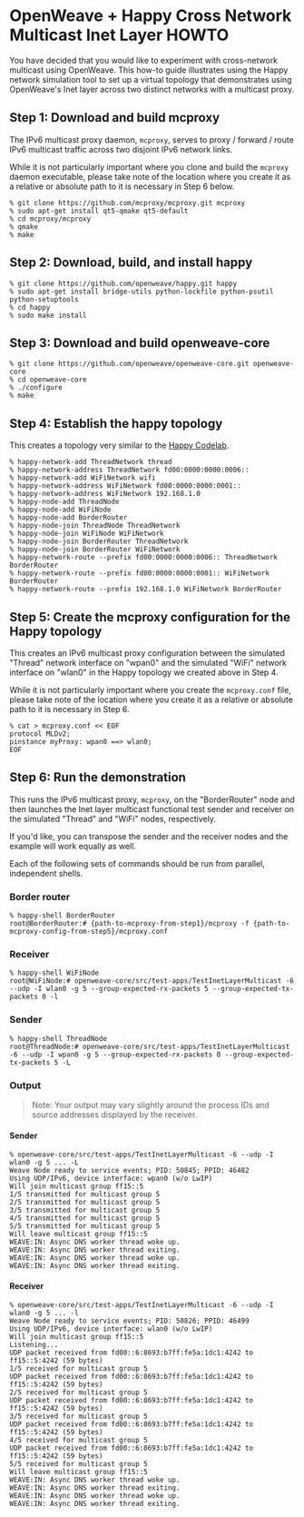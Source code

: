 # OpenWeave + Happy Cross Network Multicast Inet Layer HOWTO

You have decided that you would like to experiment with cross-network multicast using OpenWeave. This how-to guide illustrates using the Happy network simulation tool to set up a virtual topology that demonstrates using OpenWeave's Inet layer across two distinct networks with a multicast proxy.

## Step 1: Download and build mcproxy

The IPv6 multicast proxy daemon, `mcproxy`, serves to proxy / forward / route IPv6 multicast traffic across two disjoint IPv6 network links.

While it is not particularly important where you clone and build the `mcproxy` daemon executable, please take note of the location where you create it as a relative or absolute path to it is necessary in Step 6 below.

```
% git clone https://github.com/mcproxy/mcproxy.git mcproxy
% sudo apt-get install qt5-qmake qt5-default
% cd mcproxy/mcproxy
% qmake
% make
```

## Step 2: Download, build, and install happy

```
% git clone https://github.com/openweave/happy.git happy
% sudo apt-get install bridge-utils python-lockfile python-psutil python-setuptools
% cd happy
% sudo make install
```

## Step 3: Download and build openweave-core

```
% git clone https://github.com/openweave/openweave-core.git openweave-core
% cd openweave-core
% ./configure
% make
```

## Step 4: Establish the happy topology

This creates a topology very similar to the [Happy Codelab](https://codelabs.developers.google.com/codelabs/happy-weave-getting-started/#0).

```
% happy-network-add ThreadNetwork thread
% happy-network-address ThreadNetwork fd00:0000:0000:0006::
% happy-network-add WiFiNetwork wifi
% happy-network-address WiFiNetwork fd00:0000:0000:0001::
% happy-network-address WiFiNetwork 192.168.1.0
% happy-node-add ThreadNode
% happy-node-add WiFiNode
% happy-node-add BorderRouter
% happy-node-join ThreadNode ThreadNetwork
% happy-node-join WiFiNode WiFiNetwork
% happy-node-join BorderRouter ThreadNetwork
% happy-node-join BorderRouter WiFiNetwork
% happy-network-route --prefix fd00:0000:0000:0006:: ThreadNetwork BorderRouter
% happy-network-route --prefix fd00:0000:0000:0001:: WiFiNetwork BorderRouter
% happy-network-route --prefix 192.168.1.0 WiFiNetwork BorderRouter
```

## Step 5: Create the mcproxy configuration for the Happy topology

This creates an IPv6 multicast proxy configuration between the simulated "Thread" network interface on "wpan0" and the simulated "WiFi" network interface on "wlan0" in the Happy topology we created above in Step 4.

While it is not particularly important where you create the `mcproxy.conf` file, please take note of the location where you create it as a relative or absolute path to it is necessary in Step 6.

```
% cat > mcproxy.conf << EOF
protocol MLDv2;
pinstance myProxy: wpan0 ==> wlan0;
EOF
```

## Step 6: Run the demonstration

This runs the IPv6 multicast proxy, `mcproxy`, on the "BorderRouter" node and then launches the Inet layer multicast functional test sender and receiver on the simulated "Thread" and "WiFi" nodes, respectively.

If you'd like, you can transpose the sender and the receiver nodes and the example will work equally as well.

Each of the following sets of commands should be run from parallel, independent shells.

### Border router

```
% happy-shell BorderRouter
root@BorderRouter:# {path-to-mcproxy-from-step1}/mcproxy -f {path-to-mcproxy-config-from-step5}/mcproxy.conf
```

### Receiver

```
% happy-shell WiFiNode
root@WiFiNode:# openweave-core/src/test-apps/TestInetLayerMulticast -6 --udp -I wlan0 -g 5 --group-expected-rx-packets 5 --group-expected-tx-packets 0 -l
```

### Sender

```
% happy-shell ThreadNode
root@ThreadNode:# openweave-core/src/test-apps/TestInetLayerMulticast -6 --udp -I wpan0 -g 5 --group-expected-rx-packets 0 --group-expected-tx-packets 5 -L
```

### Output

> Note: Your output may vary slightly around the process IDs and source addresses displayed by the receiver.

#### Sender

```
% openweave-core/src/test-apps/TestInetLayerMulticast -6 --udp -I wlan0 -g 5 ... -L
Weave Node ready to service events; PID: 50845; PPID: 46482
Using UDP/IPv6, device interface: wpan0 (w/o LwIP)
Will join multicast group ff15::5
1/5 transmitted for multicast group 5
2/5 transmitted for multicast group 5
3/5 transmitted for multicast group 5
4/5 transmitted for multicast group 5
5/5 transmitted for multicast group 5
Will leave multicast group ff15::5
WEAVE:IN: Async DNS worker thread woke up.
WEAVE:IN: Async DNS worker thread exiting.
WEAVE:IN: Async DNS worker thread woke up.
WEAVE:IN: Async DNS worker thread exiting.
```

#### Receiver

```
% openweave-core/src/test-apps/TestInetLayerMulticast -6 --udp -I wlan0 -g 5 ... -l
Weave Node ready to service events; PID: 50826; PPID: 46499
Using UDP/IPv6, device interface: wlan0 (w/o LwIP)
Will join multicast group ff15::5
Listening...
UDP packet received from fd00::6:8693:b7ff:fe5a:1dc1:4242 to ff15::5:4242 (59 bytes)
1/5 received for multicast group 5
UDP packet received from fd00::6:8693:b7ff:fe5a:1dc1:4242 to ff15::5:4242 (59 bytes)
2/5 received for multicast group 5
UDP packet received from fd00::6:8693:b7ff:fe5a:1dc1:4242 to ff15::5:4242 (59 bytes)
3/5 received for multicast group 5
UDP packet received from fd00::6:8693:b7ff:fe5a:1dc1:4242 to ff15::5:4242 (59 bytes)
4/5 received for multicast group 5
UDP packet received from fd00::6:8693:b7ff:fe5a:1dc1:4242 to ff15::5:4242 (59 bytes)
5/5 received for multicast group 5
Will leave multicast group ff15::5
WEAVE:IN: Async DNS worker thread woke up.
WEAVE:IN: Async DNS worker thread exiting.
WEAVE:IN: Async DNS worker thread woke up.
WEAVE:IN: Async DNS worker thread exiting.
```